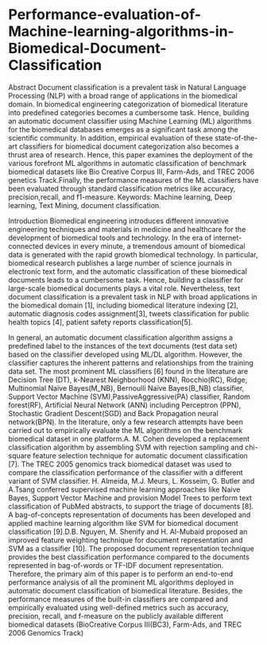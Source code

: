 # Performance-evaluation-of-Machine-learning-algorithms-in-Biomedical-Document-Classification

Abstract
Document classification is a prevalent task in Natural Language Processing (NLP) with a broad range of applications in the biomedical domain. In biomedical engineering categorization of biomedical literature into predefined categories becomes a cumbersome task. Hence, building an automatic document classifier using Machine Learning (ML) algorithms for the biomedical databases emerges as a significant task among the scientific community. In addition, empirical evaluation of these state-of-the-art classifiers for biomedical document categorization also becomes a thrust area of research. Hence, this paper examines the deployment of the various forefront ML algorithms in automatic classification of benchmark biomedical datasets like Bio Creative Corpus III, Farm-Ads, and TREC 2006 genetics Track.Finally, the performance measures of the ML classifiers have been evaluated through standard classification metrics like accuracy, precision,recall, and f1-measure.
Keywords: Machine learning, Deep learning, Text Mining, document classification.

Introduction
Biomedical engineering introduces different innovative engineering techniques and materials in medicine and healthcare for the development of biomedical tools and technology. In the era of internet-connected devices in every minute, a tremendous amount of biomedical data is generated with the rapid growth biomedical technology. In particular, biomedical research publishes a large number of science journals in electronic text form, and the automatic classification of these biomedical documents leads to a cumbersome task. Hence, building a classifier for large-scale biomedical documents plays a vital role. Nevertheless, text document classification is a prevalent task in NLP with broad applications in the biomedical domain [1], including biomedical literature indexing [2], automatic diagnosis codes assignment[3], tweets classification for public health topics [4], patient safety reports classification[5].

In general, an automatic document classification algorithm assigns a predefined label to the instances of the text documents (test data set) based on the classifier developed using ML/DL algorithm. However, the classifier captures the inherent patterns and relationships from the training data set. The most prominent ML classifiers [6] found in the literature are Decision Tree (DT), k-Nearest Neighborhood (KNN), Rocchio(RC), Ridge, Multinomial Naïve Bayes(M_NB), Bernoulli Naïve Bayes(B_NB) classifier, Support Vector Machine (SVM),PassiveAggressive(PA) classifier, Random forest(RF), Artificial Neural Network (ANN) including Perceptron (PPN), Stochastic Gradient Descent(SGD) and Back Propagation neural network(BPN).
In the literature, only a few research attempts have been carried out to empirically evaluate the ML algorithms on the benchmark biomedical dataset in one platform.A. M. Cohen developed a replacement classification algorithm by assembling SVM with rejection sampling and chi-square feature selection technique for automatic document classification [7]. The TREC 2005 genomics track biomedical dataset was used to compare the classification performance of the classifier with a different variant of SVM classifier. H. Almeida, M.J. Meurs, L. Kosseim, G. Butler and A.Tsang conferred supervised machine learning approaches like Naive Bayes, Support
Vector Machine and provision Model Trees to perform text classification of PubMed abstracts, to support the triage of documents [8].
A bag-of-concepts representation of documents has been developed and applied machine learning algorithm like SVM for biomedical document classification [9].D.B. Nguyen, M. Shenify and H. Al-Mubaid proposed an improved feature weighting technique for document representation and SVM as a classifier [10]. The proposed document representation technique provides the best classification performance compared to the documents represented in bag-of-words or TF-IDF document representation.
Therefore, the primary aim of this paper is to perform an end-to-end performance analysis of all the prominent ML algorithms deployed in automatic document classification of biomedical literature. Besides, the performance measures of the built-in classifiers are compared and empirically evaluated using well-defined metrics such as accuracy, precision, recall, and f-measure on the publicly available different biomedical datasets (BioCreative Corpus III(BC3), Farm-Ads, and TREC 2006 Genomics Track)
